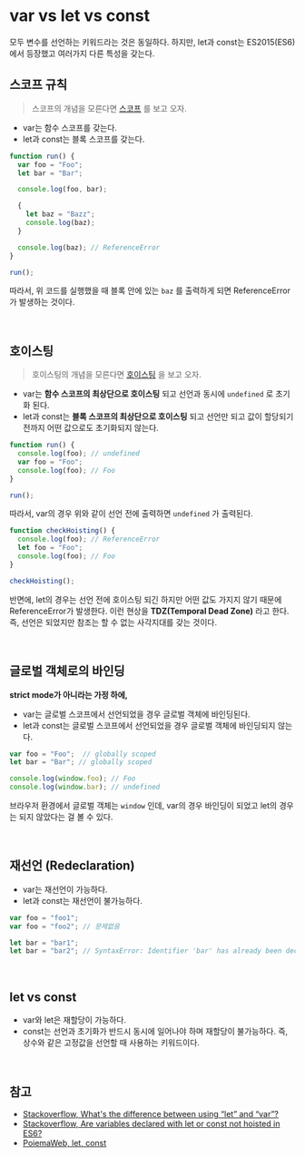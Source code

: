 # var vs let vs const

모두 변수를 선언하는 키워드라는 것은 동일하다. 하지만, let과 const는 ES2015(ES6)에서 등장했고 여러가지 다른 특성을 갖는다.

## 스코프 규칙

> 스코프의 개념을 모른다면 [스코프](https://github.com/baeharam/Must-Know-About-Frontend/blob/master/Notes/javascript/scope.md) 를 보고 오자.

* var는 함수 스코프를 갖는다.
* let과 const는 블록 스코프를 갖는다.

```javascript
function run() {
  var foo = "Foo";
  let bar = "Bar";

  console.log(foo, bar);

  {
    let baz = "Bazz";
    console.log(baz);
  }

  console.log(baz); // ReferenceError
}

run();
```

따라서, 위 코드를 실행했을 때 블록 안에 있는 `baz` 를 출력하게 되면 ReferenceError가 발생하는 것이다.

<br>

## 호이스팅

> 호이스팅의 개념을 모른다면 [호이스팅](https://github.com/baeharam/Must-Know-About-Frontend/blob/master/Notes/javascript/Hoisting.md) 을 보고 오자.

* var는 **함수 스코프의 최상단으로 호이스팅** 되고 선언과 동시에 `undefined` 로 초기화 된다.
* let과 const는 **블록 스코프의 최상단으로 호이스팅** 되고 선언만 되고 값이 할당되기 전까지 어떤 값으로도 초기화되지 않는다.

```javascript
function run() {
  console.log(foo); // undefined
  var foo = "Foo";
  console.log(foo); // Foo
}

run();
```

따라서, var의 경우 위와 같이 선언 전에 출력하면 `undefined` 가 출력된다.

```javascript
function checkHoisting() {
  console.log(foo); // ReferenceError
  let foo = "Foo";
  console.log(foo); // Foo
}

checkHoisting();
```

반면에, let의 경우는 선언 전에 호이스팅 되긴 하지만 어떤 값도 가지지 않기 때문에 ReferenceError가 발생한다. 이런 현상을 **TDZ(Temporal Dead Zone)** 라고 한다. 즉, 선언은 되었지만 참조는 할 수 없는 사각지대를 갖는 것이다.

<br>

## 글로벌 객체로의 바인딩

**strict mode가 아니라는 가정 하에,**

* var는 글로벌 스코프에서 선언되었을 경우 글로벌 객체에 바인딩된다.
* let과 const는 글로벌 스코프에서 선언되었을 경우 글로벌 객체에 바인딩되지 않는다.

```javascript
var foo = "Foo";  // globally scoped
let bar = "Bar"; // globally scoped

console.log(window.foo); // Foo
console.log(window.bar); // undefined
```

브라우저 환경에서 글로벌 객체는 `window` 인데, var의 경우 바인딩이 되었고 let의 경우는 되지 않았다는 걸 볼 수 있다.

<br>

## 재선언 (Redeclaration)

* var는 재선언이 가능하다.
* let과 const는 재선언이 불가능하다.

```javascript
var foo = "foo1";
var foo = "foo2"; // 문제없음

let bar = "bar1";
let bar = "bar2"; // SyntaxError: Identifier 'bar' has already been declared
```

<br>

## let vs const

* var와 let은 재할당이 가능하다.
* const는 선언과 초기화가 반드시 동시에 일어나야 하며 재할당이 불가능하다. 즉, 상수와 같은 고정값을 선언할 때 사용하는 키워드이다.

<br>

## 참고

* [Stackoverflow, What's the difference between using “let” and “var”?](https://stackoverflow.com/questions/762011/whats-the-difference-between-using-let-and-var)
* [Stackoverflow, Are variables declared with let or const not hoisted in ES6?](https://stackoverflow.com/questions/31219420/are-variables-declared-with-let-or-const-not-hoisted-in-es6)
* [PoiemaWeb, let, const](https://poiemaweb.com/es6-block-scope)

